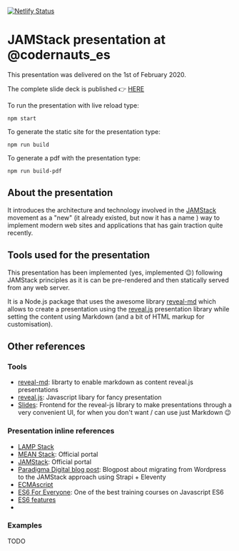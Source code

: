 [![Netlify Status](https://api.netlify.com/api/v1/badges/be40f4f0-2735-4071-8d81-ae0266b232bf/deploy-status)](https://app.netlify.com/sites/wizardly-murdock-37e478/deploys)

# JAMStack presentation at @codernauts_es
This presentation was delivered on the 1st of February 2020.

The complete slide deck is published 👉 [HERE](https://wizardly-murdock-37e478.netlify.com/#/)

To run the presentation with live reload type:
```
npm start
```

To generate the static site for the presentation type:
```
npm run build
```

To generate a pdf with the presentation type:
```
npm run build-pdf
```

## About the presentation
It introduces the architecture and technology involved in the [JAMStack](https://jamstack.org/) movement as a "new" (it already existed, but now it has a name ) way to implement modern web sites and applications that has gain traction quite recently.

## Tools used for the presentation
This presentation has been implemented (yes, implemented 😉) following JAMStack principles as it is can be pre-rendered and then statically served from any web server.

It is a Node.js package that uses the awesome library [reveal-md](https://github.com/webpro/reveal-md) which allows to create a presentation using the [reveal.js](https://github.com/hakimel/reveal.js) presentation library while setting the content using Markdown (and a bit of HTML markup for customisation).

## Other references

### Tools
* [reveal-md](https://github.com/webpro/reveal-md): librarty to enable markdown as content reveal.js presentations
* [reveal.js](https://github.com/hakimel/reveal.js): Javascript libary for fancy presentation
* [Slides](https://slides.com/): Frontend for the reveal-js library to make presentations through a very convenient UI, for when you don't want / can use just Markdown 😉

### Presentation inline references
* [LAMP Stack](https://en.wikipedia.org/wiki/LAMP_(software_bundle))
* [MEAN Stack](http://meanjs.org/): Official portal
* [JAMStack](https://jamstack.org/): Official portal
* [Paradigma Digital blog post](https://www.paradigmadigital.com/dev/wordpress-experiencia-con-strapi-y-eleventy/): Blogpost about migrating from Wordpress to the JAMStack approach using Strapi + Eleventy
* [ECMAscript](https://en.wikipedia.org/wiki/ECMAScript)
* [ES6 For Everyone](https://es6.io/): One of the best training courses on Javascript ES6
* [ES6 features](http://es6-features.org/)
* 


### Examples
TODO